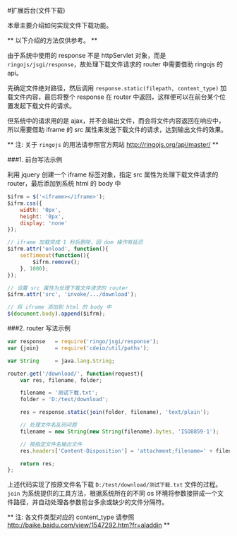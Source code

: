 #扩展后台(文件下载)

本章主要介绍如何实现文件下载功能。

** 以下介绍的方法仅供参考。 **

由于系统中使用的 response 不是 httpServlet 对象，而是 `ringojs/jsgi/response`，故处理下载文件请求的 router 中需要借助 ringojs 的 api。

先确定文件绝对路径，然后调用 `response.static(filepath, content_type)` 加载文件内容，最后将整个 response 在 router 中返回，这样便可以在前台某个位置发起下载文件的请求。

但系统中的请求用的是 ajax，并不会输出文件，而会将文件内容返回在响应中，所以需要借助 iframe 的 src 属性来发送下载文件的请求，达到输出文件的效果。

** 注: 关于 `ringojs` 的用法请参照官方网站 http://ringojs.org/api/master/ **

###1. 前台写法示例

利用 jquery 创建一个 iframe 标签对象，指定 src 属性为处理下载文件请求的 router，最后添加到系统 html 的 body 中

```javascript
$ifrm = $('<iframe></iframe>');
$ifrm.css({
    width: '0px',
    height: '0px',
    display: 'none'
});

// iframe 加载完成 1 秒后删除，因 dom 操作有延迟
$ifrm.attr('onload', function(){
    setTimeout(function(){
        $ifrm.remove();
    }, 1000);
});

// 设置 src 属性为处理下载文件请求的 router
$ifrm.attr('src', 'invoke/.../download');

// 将 iframe 添加到 html 的 body 中
$(document.body).append($ifrm);
```

###2. router 写法示例

```javascript
var response   = require('ringo/jsgi/response');
var {join}     = require('cdeio/util/paths');

var String     = java.lang.String;

router.get('/download/', function(request){
    var res, filename, folder;

    filename = '测试下载.txt';
    folder = 'D:/test/download';

    res = response.static(join(folder, filename), 'text/plain');

    // 处理文件名乱码问题
    filename = new String(new String(filename).bytes, 'ISO8859-1');

    // 按指定文件名输出文件
    res.headers['Content-Disposition'] = 'attachment;filename=' + filename;

    return res;
};
```

上述代码实现了按原文件名下载 `D:/test/download/测试下载.txt` 文件的过程。`join` 为系统提供的工具方法，根据系统所在的不同 os 环境将参数接拼成一个文件路径，并自动处理各参数前台多余或缺少的文件分隔符。

** 注: 各文件类型对应的 content_type 请参照 http://baike.baidu.com/view/1547292.htm?fr=aladdin **

